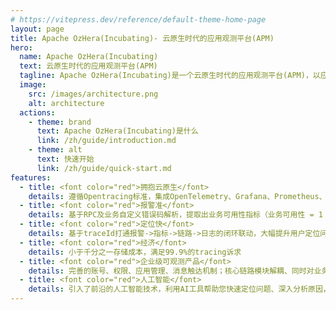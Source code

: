 ```yaml
---
# https://vitepress.dev/reference/default-theme-home-page
layout: page
title: Apache OzHera(Incubating)- 云原生时代的应用观测平台(APM)
hero:
  name: Apache OzHera(Incubating)
  text: 云原生时代的应用观测平台(APM)
  tagline: Apache OzHera(Incubating)是一个云原生时代的应用观测平台(APM)，以应用为核心，集指标监控、链路追踪、日志、报警等能力于一身。平台使命是提升应用线上稳定性，帮助业务在遇到故障时能做到1分钟发现、5分钟定位。
  image:
    src: /images/architecture.png
    alt: architecture
  actions:
    - theme: brand
      text: Apache OzHera(Incubating)是什么
      link: /zh/guide/introduction.md
    - theme: alt
      text: 快速开始
      link: /zh/guide/quick-start.md
features:
  - title: <font color="red">拥抱云原生</font>
    details: 遵循Opentracing标准，集成OpenTelemetry、Grafana、Prometheus、ES、CAdvisor等多个开源明星产品
  - title: <font color="red">报警准</font>
    details: 基于RPC及业务自定义错误码解析，提取出业务可用性指标（业务可用性 = 1 - "异常"请求数/总请求数）。通过一个指标就能够很准确的表达系统真实的健康状况，告别无效告警的干扰。
  - title: <font color="red">定位快</font>
    details: 基于traceId打通报警->指标->链路->日志的闭环联动，大幅提升用户定位问题效率
  - title: <font color="red">经济</font>
    details: 小于千分之一存储成本，满足99.9%的tracing诉求
  - title: <font color="red">企业级可观测产品</font>
    details: 完善的账号、权限、应用管理、消息触达机制；核心链路模块解耦、同时对业务系统做到最低侵入；在小米内部经历数次大促考验，每天处理原始数据量>1PB。
  - title: <font color="red">人工智能</font>
    details: 引入了前沿的人工智能技术，利用AI工具帮助您快速定位问题、深入分析原因，并提供个性化的修复建议。让智能化引领您的应用观测，实现智能化的管理和优化。
---
```


<script setup>
import Home from '@theme/components/Home.vue'
</script>

<Home />
